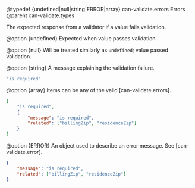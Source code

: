 @typedef {undefined|null|string|ERROR|array} can-validate.errors Errors
@parent can-validate.types

The expected response from a validator if a value fails validation.

@option {undefined} Expected when value passes validation.

@option {null} Will be treated similarly as `undefined`; value passed validation.

@option {string} A message explaining the validation failure.

```js
"is required"
```

@option {array} Items can be any of the valid [can-validate.errors].

```json
[
    "is required",
    {
        "message": "is required",
        "related": ["billingZip", "residenceZip"]
    }
]
```

@option {ERROR} An object used to describe an error message. See [can-validate.error].

```json
{
    "message": "is required",
    "related": ["billingZip", "residenceZip"]
}
```
